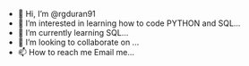 - 👋 Hi, I’m @rgduran91
- 👀 I’m interested in learning how to code PYTHON and SQL...
- 🌱 I’m currently learning SQL...
- 💞️ I’m looking to collaborate on ...
- 📫 How to reach me Email me...

<!---
rgduran91/rgduran91 is a ✨ special ✨ repository because its `README.md` (this file) appears on your GitHub profile.
You can click the Preview link to take a look at your changes.
--->
